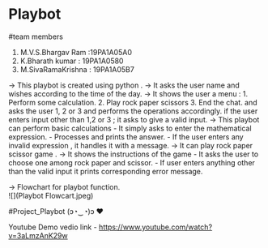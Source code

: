 # Playbot 
#team members 
1) M.V.S.Bhargav Ram :19PA1A05A0 
2) K.Bharath kumar : 19PA1A0580 
3) M.SivaRamaKrishna : 19PA1A05B7


->   This playbot is created using python .
->   It asks the user name and wishes according to the time of the day.
->   It shows the user a menu :
         1. Perform some calculation.
         2. Play rock paper scissors
         3. End the chat.
       and asks the user 1, 2 or 3 and performs the operations accordingly.
       if the user enters input other than 1,2 or 3 ; it asks to give a valid input.
->   This playbot can perform basic calculations
         - It simply asks to enter the mathematical expression.
         - Processes and prints the answer.
         - If the user enters any invalid expression , it handles it with a message.
->   It can play rock paper scissor game .
->   It shows the instructions of the game 
          - It asks the user to choose one among rock paper and scissor.
          - If user enters anything other than the valid input it prints corresponding error message.

->   Flowchart for playbot function.     
![](Playbot Flowcart.jpeg)
          
#Project_Playbot  (ɔ◔‿◔)ɔ ♥


Youtube Demo vedio link  -     https://www.youtube.com/watch?v=3aLmzAnK29w
